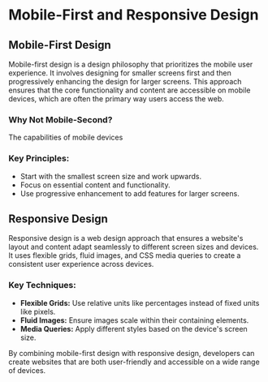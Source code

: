 # Mobile-First and Responsive Design

## Mobile-First Design
Mobile-first design is a design philosophy that prioritizes the mobile user experience. It involves designing for smaller screens first and then progressively enhancing the design for larger screens. This approach ensures that the core functionality and content are accessible on mobile devices, which are often the primary way users access the web.

### Why Not Mobile-Second?
The capabilities of mobile devices

### Key Principles:
- Start with the smallest screen size and work upwards.
- Focus on essential content and functionality.
- Use progressive enhancement to add features for larger screens.

## Responsive Design
Responsive design is a web design approach that ensures a website's layout and content adapt seamlessly to different screen sizes and devices. It uses flexible grids, fluid images, and CSS media queries to create a consistent user experience across devices.

### Key Techniques:
- **Flexible Grids:** Use relative units like percentages instead of fixed units like pixels.
- **Fluid Images:** Ensure images scale within their containing elements.
- **Media Queries:** Apply different styles based on the device's screen size.

By combining mobile-first design with responsive design, developers can create websites that are both user-friendly and accessible on a wide range of devices.